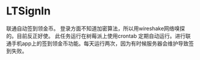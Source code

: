 # LTSignIn
联通自动签到领金币。
登录方面不知道加密算法，所以用wireshake网络嗅探的。目前反正好使。
此任务运行在树莓派上使用crontab 定期自动运行。进行联通手机app上的签到领金币功能。每天运行两次，因为有时候服务器会维护导致签到失败。

